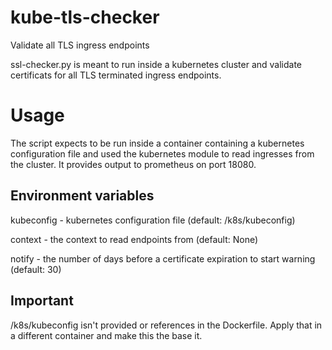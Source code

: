 # kube-tls-checker
Validate all TLS ingress endpoints

ssl-checker.py is meant to run inside a kubernetes cluster and validate certificats for all TLS terminated ingress endpoints.

# Usage

The script expects to be run inside a container containing a kubernetes configuration file and used the kubernetes module to read ingresses from the cluster. It provides output to prometheus on port 18080.

## Environment variables

kubeconfig - kubernetes configuration file (default: /k8s/kubeconfig)

context - the context to read endpoints from (default: None)

notify - the number of days before a certificate expiration to start warning (default: 30)

## Important

/k8s/kubeconfig isn't provided or references in the Dockerfile. Apply that in a different container and make this the base it.
